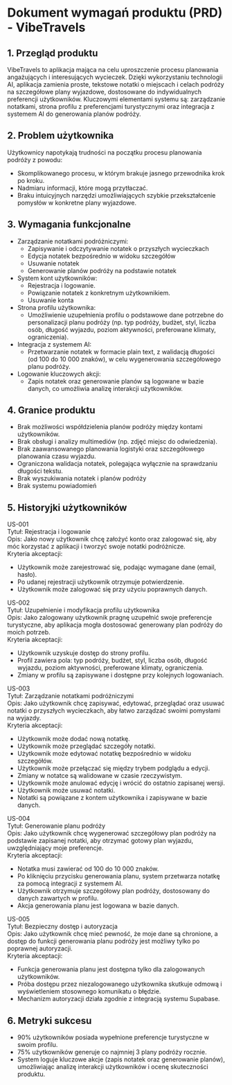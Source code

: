 # Dokument wymagań produktu (PRD) - VibeTravels

## 1. Przegląd produktu

VibeTravels to aplikacja mająca na celu uproszczenie procesu planowania angażujących i interesujących wycieczek. Dzięki wykorzystaniu technologii AI, aplikacja zamienia proste, tekstowe notatki o miejscach i celach podróży na szczegółowe plany wyjazdowe, dostosowane do indywidualnych preferencji użytkowników. Kluczowymi elementami systemu są: zarządzanie notatkami, strona profilu z preferencjami turystycznymi oraz integracja z systemem AI do generowania planów podróży.

## 2. Problem użytkownika

Użytkownicy napotykają trudności na początku procesu planowania podróży z powodu:

- Skomplikowanego procesu, w którym brakuje jasnego przewodnika krok po kroku.
- Nadmiaru informacji, które mogą przytłaczać.
- Braku intuicyjnych narzędzi umożliwiających szybkie przekształcenie pomysłów w konkretne plany wyjazdowe.

## 3. Wymagania funkcjonalne

- Zarządzanie notatkami podróżniczymi:
  - Zapisywanie i odczytywanie notatek o przyszłych wycieczkach
  - Edycja notatek bezpośrednio w widoku szczegółów
  - Usuwanie notatek
  - Generowanie planów podróży na podstawie notatek
- System kont użytkowników:
  - Rejestracja i logowanie.
  - Powiązanie notatek z konkretnym użytkownikiem.
  - Usuwanie konta
- Strona profilu użytkownika:
  - Umożliwienie uzupełnienia profilu o podstawowe dane potrzebne do personalizacji planu podróży (np. typ podróży, budżet, styl, liczba osób, długość wyjazdu, poziom aktywności, preferowane klimaty, ograniczenia).
- Integracja z systemem AI:
  - Przetwarzanie notatek w formacie plain text, z walidacją długości (od 100 do 10 000 znaków), w celu wygenerowania szczegółowego planu podróży.
- Logowanie kluczowych akcji:
  - Zapis notatek oraz generowanie planów są logowane w bazie danych, co umożliwia analizę interakcji użytkowników.

## 4. Granice produktu

- Brak możliwości współdzielenia planów podróży między kontami użytkowników.
- Brak obsługi i analizy multimediów (np. zdjęć miejsc do odwiedzenia).
- Brak zaawansowanego planowania logistyki oraz szczegółowego planowania czasu wyjazdu.
- Ograniczona walidacja notatek, polegająca wyłącznie na sprawdzaniu długości tekstu.
- Brak wyszukiwania notatek i planów podróży
- Brak systemu powiadomień

## 5. Historyjki użytkowników

US-001  
Tytuł: Rejestracja i logowanie  
Opis: Jako nowy użytkownik chcę założyć konto oraz zalogować się, aby móc korzystać z aplikacji i tworzyć swoje notatki podróżnicze.  
Kryteria akceptacji:

- Użytkownik może zarejestrować się, podając wymagane dane (email, hasło).
- Po udanej rejestracji użytkownik otrzymuje potwierdzenie.
- Użytkownik może zalogować się przy użyciu poprawnych danych.

US-002  
Tytuł: Uzupełnienie i modyfikacja profilu użytkownika  
Opis: Jako zalogowany użytkownik pragnę uzupełnić swoje preferencje turystyczne, aby aplikacja mogła dostosować generowany plan podróży do moich potrzeb.  
Kryteria akceptacji:

- Użytkownik uzyskuje dostęp do strony profilu.
- Profil zawiera pola: typ podróży, budżet, styl, liczba osób, długość wyjazdu, poziom aktywności, preferowane klimaty, ograniczenia.
- Zmiany w profilu są zapisywane i dostępne przy kolejnych logowaniach.

US-003  
Tytuł: Zarządzanie notatkami podróżniczymi  
Opis: Jako użytkownik chcę zapisywać, edytować, przeglądać oraz usuwać notatki o przyszłych wycieczkach, aby łatwo zarządzać swoimi pomysłami na wyjazdy.  
Kryteria akceptacji:

- Użytkownik może dodać nową notatkę.
- Użytkownik może przeglądać szczegóły notatki.
- Użytkownik może edytować notatkę bezpośrednio w widoku szczegółów.
- Użytkownik może przełączać się między trybem podglądu a edycji.
- Zmiany w notatce są walidowane w czasie rzeczywistym.
- Użytkownik może anulować edycję i wrócić do ostatnio zapisanej wersji.
- Użytkownik może usuwać notatki.
- Notatki są powiązane z kontem użytkownika i zapisywane w bazie danych.

US-004  
Tytuł: Generowanie planu podróży  
Opis: Jako użytkownik chcę wygenerować szczegółowy plan podróży na podstawie zapisanej notatki, aby otrzymać gotowy plan wyjazdu, uwzględniający moje preferencje.  
Kryteria akceptacji:

- Notatka musi zawierać od 100 do 10 000 znaków.
- Po kliknięciu przycisku generowania planu, system przetwarza notatkę za pomocą integracji z systemem AI.
- Użytkownik otrzymuje szczegółowy plan podróży, dostosowany do danych zawartych w profilu.
- Akcja generowania planu jest logowana w bazie danych.

US-005  
Tytuł: Bezpieczny dostęp i autoryzacja  
Opis: Jako użytkownik chcę mieć pewność, że moje dane są chronione, a dostęp do funkcji generowania planu podróży jest możliwy tylko po poprawnej autoryzacji.  
Kryteria akceptacji:

- Funkcja generowania planu jest dostępna tylko dla zalogowanych użytkowników.
- Próba dostępu przez niezalogowanego użytkownika skutkuje odmową i wyświetleniem stosownego komunikatu o błędzie.
- Mechanizm autoryzacji działa zgodnie z integracją systemu Supabase.

## 6. Metryki sukcesu

- 90% użytkowników posiada wypełnione preferencje turystyczne w swoim profilu.
- 75% użytkowników generuje co najmniej 3 plany podróży rocznie.
- System loguje kluczowe akcje (zapis notatek oraz generowanie planów), umożliwiając analizę interakcji użytkowników i ocenę skuteczności produktu.
